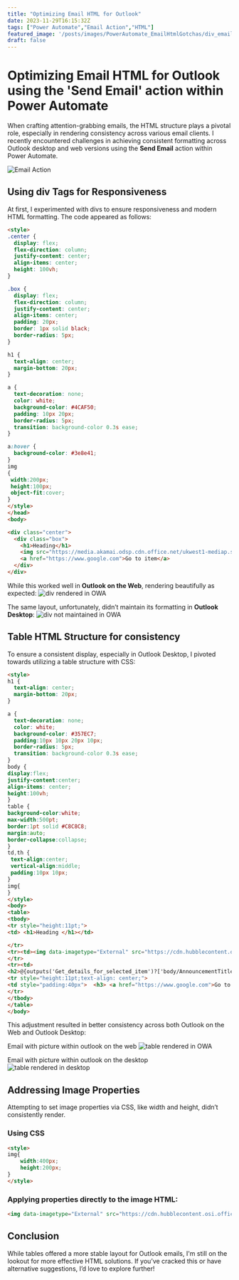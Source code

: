 ```yaml
---
title: "Optimizing Email HTML for Outlook"
date: 2023-11-29T16:15:32Z
tags: ["Power Automate","Email Action","HTML"]
featured_image: '/posts/images/PowerAutomate_EmailHtmlGotchas/div_email_owa.PNG'
draft: false
---
```


# Optimizing Email HTML for Outlook using the 'Send Email' action within Power Automate 

When crafting attention-grabbing emails, the HTML structure plays a pivotal role, especially in rendering consistency across various email clients. I recently encountered challenges in achieving consistent formatting across Outlook desktop and web versions using the **Send Email** action within Power Automate.

![Email Action](../images/PowerAutomate_EmailHtmlGotchas/EmailAction.png)

## Using div Tags for Responsiveness

At first, I experimented with divs to ensure responsiveness and modern HTML formatting. The code appeared as follows:

```html
<style>
.center {
  display: flex;
  flex-direction: column;
  justify-content: center;
  align-items: center;
  height: 100vh;
}

.box {
  display: flex;
  flex-direction: column;
  justify-content: center;
  align-items: center;
  padding: 20px;
  border: 1px solid black;
  border-radius: 5px;
}

h1 {
  text-align: center;
  margin-bottom: 20px;
}

a {
  text-decoration: none;
  color: white;
  background-color: #4CAF50;
  padding: 10px 20px;
  border-radius: 5px;
  transition: background-color 0.3s ease;
}

a:hover {
  background-color: #3e8e41;
}
img
{
 width:200px;
 height:100px;
 object-fit:cover;
}
</style>
</head>
<body>

<div class="center">
  <div class="box">
    <h1>Heading</h1>
    <img src="https://media.akamai.odsp.cdn.office.net/ukwest1-mediap.svc.ms/transform/thumbnail?provider=url&inputFormat=jpg&docid=https%3A%2F%2Fcdn.hubblecontent.osi.office.net%2Fm365content%2Fpublish%2F005292d6-9dcc-4fc5-b50b-b2d0383a411b%2Fimage.jpg&w=400"></img>
    <a href="https://www.google.com">Go to item</a>
  </div>
</div>

```
While this worked well in **Outlook on the Web**, rendering beautifully as expected:
![div rendered in OWA](../images/PowerAutomate_EmailHtmlGotchas/div_email_owa.PNG)

The same layout, unfortunately, didn’t maintain its formatting in **Outlook Desktop**:
![div not maintained in OWA](../images/PowerAutomate_EmailHtmlGotchas/div_email_outlookdesktop.PNG)

## Table HTML Structure for consistency 

To ensure a consistent display, especially in Outlook Desktop, I pivoted towards utilizing a table structure with CSS:

```html
<style>
h1 {
  text-align: center;
  margin-bottom: 20px;
}

a {
  text-decoration: none;
  color: white;
  background-color: #357EC7;
  padding:10px 10px 20px 10px;
  border-radius: 5px;
  transition: background-color 0.3s ease;
}
body {
display:flex;
justify-content:center;
align-items: center;
height:100vh;
}
table {
background-color:white;
max-width:500pt;
border:1pt solid #C8C8C8;
margin:auto;
border-collapse:collapse;
}
td,th {
 text-align:center;
 vertical-align:middle;
 padding:10px 10px;
}
img{
}
</style>
<body>
<table>
<tbody>
<tr style="height:11pt;"> 
<td> <h1>Heading </h1></td>

</tr>
<tr><td><img data-imagetype="External" src="https://cdn.hubblecontent.osi.office.net/m365content/publish/aa2dc6cd-0710-4b94-b49d-3464108dd918/905395820.jpg" border="0" width="400" height="200"></td>
</tr>
<tr><td>
<h2>@{outputs('Get_details_for_selected_item')?['body/AnnouncementTitle']}</h2></td></tr>
<tr style="height:11pt;text-align: center;"> 
<td style="padding:40px">  <h3> <a href="https://www.google.com">Go to item</a></h3></td>
</tr>
</tbody>
</table>
</body>
```

This adjustment resulted in better consistency across both Outlook on the Web and Outlook Desktop:

Email with picture within outlook on the web
![table rendered in OWA](../images/PowerAutomate_EmailHtmlGotchas/div_email_owa.PNG)

Email with picture within outlook on the desktop
![table rendered in desktop](../images/PowerAutomate_EmailHtmlGotchas/table_email_outlookdesktop.PNG)

## Addressing Image Properties

Attempting to set image properties via CSS, like width and height, didn’t consistently render. 

### Using CSS

```html
<style>
img{
    width:400px; 
    height:200px;
}
</style>
```

### Applying properties directly to the image HTML:

```html
<img data-imagetype="External" src="https://cdn.hubblecontent.osi.office.net/m365content/publish/aa2dc6cd-0710-4b94-b49d-3464108dd918/905395820.jpg" border="0" id="x__x0000_i1025" width="400" height="200">
```

## Conclusion

While tables offered a more stable layout for Outlook emails, I'm still on the lookout for more effective HTML solutions. If you’ve cracked this or have alternative suggestions, I’d love to explore further!